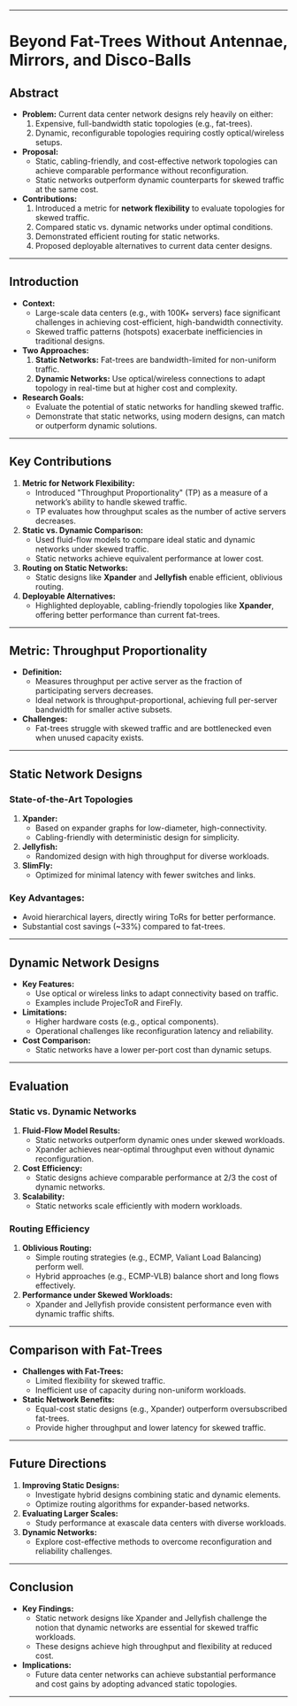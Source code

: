 

---

# **Beyond Fat-Trees Without Antennae, Mirrors, and Disco-Balls**

## **Abstract**

- **Problem:** Current data center network designs rely heavily on either:
    1. Expensive, full-bandwidth static topologies (e.g., fat-trees).
    2. Dynamic, reconfigurable topologies requiring costly optical/wireless setups.
- **Proposal:**
    - Static, cabling-friendly, and cost-effective network topologies can achieve comparable performance without reconfiguration.
    - Static networks outperform dynamic counterparts for skewed traffic at the same cost.
- **Contributions:**
    1. Introduced a metric for **network flexibility** to evaluate topologies for skewed traffic.
    2. Compared static vs. dynamic networks under optimal conditions.
    3. Demonstrated efficient routing for static networks.
    4. Proposed deployable alternatives to current data center designs.

---

## **Introduction**

- **Context:**
    - Large-scale data centers (e.g., with 100K+ servers) face significant challenges in achieving cost-efficient, high-bandwidth connectivity.
    - Skewed traffic patterns (hotspots) exacerbate inefficiencies in traditional designs.
- **Two Approaches:**
    1. **Static Networks:** Fat-trees are bandwidth-limited for non-uniform traffic.
    2. **Dynamic Networks:** Use optical/wireless connections to adapt topology in real-time but at higher cost and complexity.
- **Research Goals:**
    - Evaluate the potential of static networks for handling skewed traffic.
    - Demonstrate that static networks, using modern designs, can match or outperform dynamic solutions.

---

## **Key Contributions**

1. **Metric for Network Flexibility:**
    - Introduced "Throughput Proportionality" (TP) as a measure of a network’s ability to handle skewed traffic.
    - TP evaluates how throughput scales as the number of active servers decreases.
2. **Static vs. Dynamic Comparison:**
    - Used fluid-flow models to compare ideal static and dynamic networks under skewed traffic.
    - Static networks achieve equivalent performance at lower cost.
3. **Routing on Static Networks:**
    - Static designs like **Xpander** and **Jellyfish** enable efficient, oblivious routing.
4. **Deployable Alternatives:**
    - Highlighted deployable, cabling-friendly topologies like **Xpander**, offering better performance than current fat-trees.

---

## **Metric: Throughput Proportionality**

- **Definition:**
    - Measures throughput per active server as the fraction of participating servers decreases.
    - Ideal network is throughput-proportional, achieving full per-server bandwidth for smaller active subsets.
- **Challenges:**
    - Fat-trees struggle with skewed traffic and are bottlenecked even when unused capacity exists.

---

## **Static Network Designs**

### **State-of-the-Art Topologies**

1. **Xpander:**
    - Based on expander graphs for low-diameter, high-connectivity.
    - Cabling-friendly with deterministic design for simplicity.
2. **Jellyfish:**
    - Randomized design with high throughput for diverse workloads.
3. **SlimFly:**
    - Optimized for minimal latency with fewer switches and links.

### **Key Advantages:**

- Avoid hierarchical layers, directly wiring ToRs for better performance.
- Substantial cost savings (~33%) compared to fat-trees.

---

## **Dynamic Network Designs**

- **Key Features:**
    - Use optical or wireless links to adapt connectivity based on traffic.
    - Examples include ProjecToR and FireFly.
- **Limitations:**
    - Higher hardware costs (e.g., optical components).
    - Operational challenges like reconfiguration latency and reliability.
- **Cost Comparison:**
    - Static networks have a lower per-port cost than dynamic setups.

---

## **Evaluation**

### **Static vs. Dynamic Networks**

1. **Fluid-Flow Model Results:**
    - Static networks outperform dynamic ones under skewed workloads.
    - Xpander achieves near-optimal throughput even without dynamic reconfiguration.
2. **Cost Efficiency:**
    - Static designs achieve comparable performance at 2/3 the cost of dynamic networks.
3. **Scalability:**
    - Static networks scale efficiently with modern workloads.

### **Routing Efficiency**

1. **Oblivious Routing:**
    - Simple routing strategies (e.g., ECMP, Valiant Load Balancing) perform well.
    - Hybrid approaches (e.g., ECMP-VLB) balance short and long flows effectively.
2. **Performance under Skewed Workloads:**
    - Xpander and Jellyfish provide consistent performance even with dynamic traffic shifts.

---

## **Comparison with Fat-Trees**

- **Challenges with Fat-Trees:**
    - Limited flexibility for skewed traffic.
    - Inefficient use of capacity during non-uniform workloads.
- **Static Network Benefits:**
    - Equal-cost static designs (e.g., Xpander) outperform oversubscribed fat-trees.
    - Provide higher throughput and lower latency for skewed traffic.

---

## **Future Directions**

1. **Improving Static Designs:**
    - Investigate hybrid designs combining static and dynamic elements.
    - Optimize routing algorithms for expander-based networks.
2. **Evaluating Larger Scales:**
    - Study performance at exascale data centers with diverse workloads.
3. **Dynamic Networks:**
    - Explore cost-effective methods to overcome reconfiguration and reliability challenges.

---

## **Conclusion**

- **Key Findings:**
    - Static network designs like Xpander and Jellyfish challenge the notion that dynamic networks are essential for skewed traffic workloads.
    - These designs achieve high throughput and flexibility at reduced cost.
- **Implications:**
    - Future data center networks can achieve substantial performance and cost gains by adopting advanced static topologies.

---

